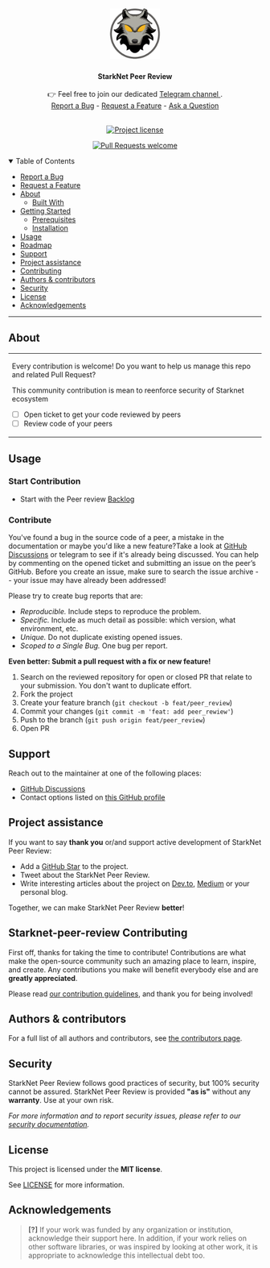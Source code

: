 <h1 align="center">
  <a href="https://github.com/StarkNightsWatch/starknet-peer-review">
    <!-- Please provide path to your logo here -->
    <img src="docs/images/logo.png" alt="Logo" width="100" height="100">
  </a>
</h1>

<div align="center">
<b>StarkNet Peer Review</b>
  <br /><br />
  👉 Feel free to join our dedicated <a href="https://t.me/+Ui4357socJ5iYmY0">Telegram channel </a>.

  
  <br />
  <a href="https://github.com/StarkNightsWatch/starknet-peer-review/issues/new?assignees=&labels=bug&template=01_BUG_REPORT.md&title=bug%3A+">Report a Bug</a>
  -
  <a href="https://github.com/StarkNightsWatch/starknet-peer-review/issues/new?assignees=&labels=enhancement&template=02_FEATURE_REQUEST.md&title=feat%3A+">Request a Feature</a>
  -
  <a href="https://github.com/StarkNightsWatch/starknet-peer-review/discussions">Ask a Question</a>
</div>

<div align="center">
<br />

[![Project license](https://img.shields.io/github/license/StarkNightsWatch/starknet-peer-review.svg?style=flat-square)](LICENSE)

[![Pull Requests welcome](https://img.shields.io/badge/PRs-welcome-ff69b4.svg?style=flat-square)](https://github.com/StarkNightsWatch/starknet-peer-review/issues?q=is%3Aissue+is%3Aopen+label%3A%22help+wanted%22)


</div>

<details open="open">
<summary>Table of Contents</summary>

- [Report a Bug](#report-a-bug)
- [Request a Feature](#request-a-feature)
- [About](#about)
  - [Built With](#built-with)
- [Getting Started](#getting-started)
  - [Prerequisites](#prerequisites)
  - [Installation](#installation)
- [Usage](#usage)
- [Roadmap](#roadmap)
- [Support](#support)
- [Project assistance](#project-assistance)
- [Contributing](#contributing)
- [Authors \& contributors](#authors--contributors)
- [Security](#security)
- [License](#license)
- [Acknowledgements](#acknowledgements)

</details>

---

## About

<table><tr><td>

Every contribution is welcome! Do you want to help us manage this repo and related Pull Request?

This community contribution is mean to reenforce security of Starknet ecosystem

- [ ]  Open ticket to get your code reviewed by peers
- [ ]  Review code of your peers

</td></tr></table>




## Usage

### Start Contribution

- Start with the Peer review [Backlog](https://github.com/orgs/StarkNightsWatch/projects/1)

### Contribute

You've found a bug in the source code of a peer, a mistake in the documentation or maybe you'd like a new feature?Take a look at [GitHub Discussions](https://github.com/StarkNightsWatch/starknet-peer-review/discussions) or telegram to see if it's already being discussed. You can help  by commenting on the opened ticket and submitting an issue on the peer’s GitHub. Before you create an issue, make sure to search the issue archive -- your issue may have already been addressed!

Please try to create bug reports that are:

- *Reproducible.* Include steps to reproduce the problem.
- *Specific.* Include as much detail as possible: which version, what environment, etc.
- *Unique.* Do not duplicate existing opened issues.
- *Scoped to a Single Bug.* One bug per report.

**Even better: Submit a pull request with a fix or new feature!**

1. Search on the reviewed repository for open or closed PR that relate to your submission. You don't want to duplicate effort.
2. Fork the project
3. Create your feature branch (`git checkout -b feat/peer_review`)
4. Commit your changes (`git commit -m 'feat: add peer_rewiew'`)
5. Push to the branch (`git push origin feat/peer_review`)
6. Open PR

## Support

Reach out to the maintainer at one of the following places:

- [GitHub Discussions](https://github.com/StarkNightsWatch/starknet-peer-review/discussions)
- Contact options listed on [this GitHub profile](https://github.com/StarkNightsWatch)

## Project assistance

If you want to say **thank you** or/and support active development of StarkNet Peer Review:

- Add a [GitHub Star](https://github.com/StarkNightsWatch/starknet-peer-review) to the project.
- Tweet about the StarkNet Peer Review.
- Write interesting articles about the project on [Dev.to](https://dev.to/), [Medium](https://medium.com/) or your personal blog.

Together, we can make StarkNet Peer Review **better**!

## Starknet-peer-review Contributing

First off, thanks for taking the time to contribute! Contributions are what make the open-source community such an amazing place to learn, inspire, and create. Any contributions you make will benefit everybody else and are **greatly appreciated**.


Please read [our contribution guidelines](docs/CONTRIBUTING.md), and thank you for being involved!

## Authors & contributors

For a full list of all authors and contributors, see [the contributors page](https://github.com/StarkNightsWatch/starknet-peer-review/contributors).

## Security

StarkNet Peer Review follows good practices of security, but 100% security cannot be assured.
StarkNet Peer Review is provided **"as is"** without any **warranty**. Use at your own risk.

_For more information and to report security issues, please refer to our [security documentation](docs/SECURITY.md)._

## License

This project is licensed under the **MIT license**.

See [LICENSE](LICENSE) for more information.

## Acknowledgements

> **[?]**
> If your work was funded by any organization or institution, acknowledge their support here.
> In addition, if your work relies on other software libraries, or was inspired by looking at other work, it is appropriate to acknowledge this intellectual debt too.
